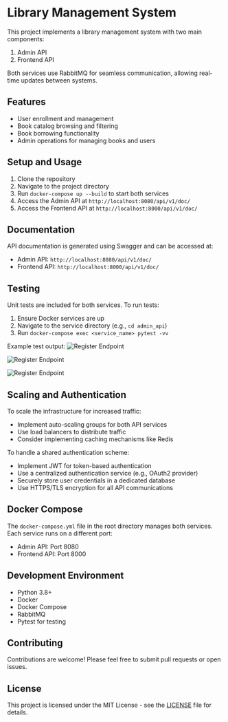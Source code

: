 # Library Management System

This project implements a library management system with two main components:
1. Admin API
2. Frontend API

Both services use RabbitMQ for seamless communication, allowing real-time updates between systems.

## Features

- User enrollment and management
- Book catalog browsing and filtering
- Book borrowing functionality
- Admin operations for managing books and users

## Setup and Usage

1. Clone the repository
2. Navigate to the project directory
3. Run `docker-compose up --build` to start both services
4. Access the Admin API at `http://localhost:8080/api/v1/doc/`
5. Access the Frontend API at `http://localhost:8000/api/v1/doc/`

## Documentation

API documentation is generated using Swagger and can be accessed at:
- Admin API: `http://localhost:8080/api/v1/doc/`
- Frontend API: `http://localhost:8000/api/v1/doc/`

## Testing

Unit tests are included for both services. To run tests:

1. Ensure Docker services are up
2. Navigate to the service directory (e.g., `cd admin_api`)
3. Run `docker-compose exec <service_name> pytest -vv`

Example test output:
![Register Endpoint](https://github.com/sanusiabubkr343/task_management_system/assets/68224344/6a0db9ac-a518-4e1b-aba2-4df6f1128ba2)

![Register Endpoint](https://github.com/sanusiabubkr343/task_management_system/assets/68224344/6a0db9ac-a518-4e1b-aba2-4df6f1128ba2)

![Register Endpoint](https://github.com/sanusiabubkr343/task_management_system/assets/68224344/6a0db9ac-a518-4e1b-aba2-4df6f1128ba2)



## Scaling and Authentication

To scale the infrastructure for increased traffic:
- Implement auto-scaling groups for both API services
- Use load balancers to distribute traffic
- Consider implementing caching mechanisms like Redis

To handle a shared authentication scheme:
- Implement JWT for token-based authentication
- Use a centralized authentication service (e.g., OAuth2 provider)
- Securely store user credentials in a dedicated database
- Use HTTPS/TLS encryption for all API communications

## Docker Compose

The `docker-compose.yml` file in the root directory manages both services. Each service runs on a different port:
- Admin API: Port 8080
- Frontend API: Port 8000

## Development Environment

- Python 3.8+
- Docker
- Docker Compose
- RabbitMQ
- Pytest for testing

## Contributing

Contributions are welcome! Please feel free to submit pull requests or open issues.

## License

This project is licensed under the MIT License - see the [LICENSE](LICENSE) file for details.
